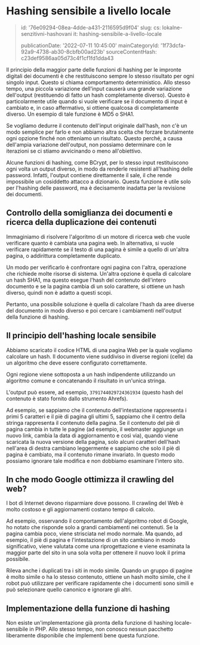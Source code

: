 Hashing sensibile a livello locale
==================================

> id: '76e09294-08ea-4dde-a431-2116595d9f04'
> slug:
> 	cs: lokalne-senzitivni-hashovani
> 	it: hashing-sensibile-a-livello-locale
> 
> publicationDate: '2022-07-11 10:45:00'
> mainCategoryId: '1f73dcfa-92a9-4738-ab30-8cbfb00ad23b'
> sourceContentHash: c23def9586aa05d73c4f1cf1fd1dda43

Il principio della maggior parte delle funzioni di hashing per le impronte digitali dei documenti è che restituiscono sempre lo stesso risultato per ogni singolo input. Questo si chiama comportamento deterministico. Allo stesso tempo, una piccola variazione dell'input causerà una grande variazione dell'output (restituendo di fatto un hash completamente diverso). Questo è particolarmente utile quando si vuole verificare se il documento di input è cambiato e, in caso affermativo, si ottiene qualcosa di completamente diverso. Un esempio di tale funzione è MD5 o SHA1.

Se vogliamo dedurre il contenuto dell'input originale dall'hash, non c'è un modo semplice per farlo e non abbiamo altra scelta che forzare brutalmente ogni opzione finché non otteniamo un risultato. Questo perché, a causa dell'ampia variazione dell'output, non possiamo determinare con le iterazioni se ci stiamo avvicinando o meno all'obiettivo.

Alcune funzioni di hashing, come BCrypt, per lo stesso input restituiscono ogni volta un output diverso, in modo da renderle resistenti all'hashing delle password. Infatti, l'output contiene direttamente il sale, il che rende impossibile un cosiddetto attacco a dizionario. Questa funzione è utile solo per l'hashing delle password, ma è decisamente inadatta per la revisione dei documenti.

Controllo della somiglianza dei documenti e ricerca della duplicazione dei contenuti
-----------------------------------------------------------

Immaginiamo di risolvere l'algoritmo di un motore di ricerca web che vuole verificare quanto è cambiata una pagina web. In alternativa, si vuole verificare rapidamente se il testo di una pagina è simile a quello di un'altra pagina, o addirittura completamente duplicato.

Un modo per verificarlo è confrontare ogni pagina con l'altra, operazione che richiede molte risorse di sistema. Un'altra opzione è quella di calcolare un hash SHA1, ma questo esegue l'hash del contenuto dell'intero documento e se la pagina cambia di un solo carattere, si ottiene un hash diverso, quindi non è adatto a questi scopi.

Pertanto, una possibile soluzione è quella di calcolare l'hash da aree diverse del documento in modo diverso e poi cercare i cambiamenti nell'output della funzione di hashing.

Il principio dell'hashing locale sensibile
----------------------------------

Abbiamo scaricato il codice HTML di una pagina Web per la quale vogliamo calcolare un hash. Il documento viene suddiviso in diverse regioni (celle) da un algoritmo che deve essere configurato correttamente.

Ogni regione viene sottoposta a un hash indipendente utilizzando un algoritmo comune e concatenando il risultato in un'unica stringa.

L'output può essere, ad esempio, `3791744029724361934` (questo hash del contenuto è stato fornito dallo strumento Ahrefs).

Ad esempio, se sappiamo che il contenuto dell'intestazione rappresenta i primi 5 caratteri e il piè di pagina gli ultimi 5, sappiamo che il centro della stringa rappresenta il contenuto della pagina. Se il contenuto del piè di pagina cambia in tutte le pagine (ad esempio, il webmaster aggiunge un nuovo link, cambia la data di aggiornamento e così via), quando viene scaricata la nuova versione della pagina, solo alcuni caratteri dell'hash nell'area di destra cambiano leggermente e sappiamo che solo il piè di pagina è cambiato, ma il contenuto rimane invariato. In questo modo possiamo ignorare tale modifica e non dobbiamo esaminare l'intero sito.

In che modo Google ottimizza il crawling del web?
----------------------------------------

I bot di Internet devono risparmiare dove possono. Il crawling del Web è molto costoso e gli aggiornamenti costano tempo di calcolo.

Ad esempio, osservando il comportamento dell'algoritmo robot di Google, ho notato che risponde solo a grandi cambiamenti nei contenuti. Se la pagina cambia poco, viene strisciata nel modo normale. Ma quando, ad esempio, il piè di pagina e l'intestazione di un sito cambiano in modo significativo, viene valutata come una riprogettazione e viene esaminata la maggior parte del sito in una sola volta per ottenere il nuovo look il prima possibile.

Rileva anche i duplicati tra i siti in modo simile. Quando un gruppo di pagine è molto simile o ha lo stesso contenuto, ottiene un hash molto simile, che il robot può utilizzare per verificare rapidamente che i documenti sono simili e può selezionare quello canonico e ignorare gli altri.

Implementazione della funzione di hashing
-----------------------------

Non esiste un'implementazione già pronta della funzione di hashing locale-sensibile in PHP. Allo stesso tempo, non conosco nessun pacchetto liberamente disponibile che implementi bene questa funzione.
